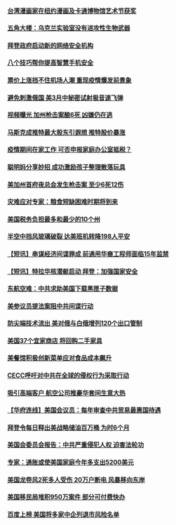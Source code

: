 #### [台湾漫画家在纽约漫画及卡通博物馆艺术节获奖](../pages/prog203/a103392795.md) 
#### [五角大楼：乌克兰实验室没有进攻性生物武器](../pages/prog203/a103392751.md) 
#### [拜登政府启动新的网络安全机构](../pages/prog203/a103392743.md) 
#### [八个技巧帮你提高智慧手机安全](../pages/prog203/a103392611.md) 
#### [票价上涨挡不住机场人潮 重现疫情爆发前景象](../pages/prog203/a103392247.md) 
#### [避免刺激俄国 美3月中秘密试射极音速飞弹](../pages/prog203/a103392228.md) 
#### [视频曝光 加州枪击案酿6死 凶嫌仍在逃](../pages/prog203/a103392083.md) 
#### [马斯克成推特最大股东引遐想 推特股价暴涨](../pages/prog203/a103391955.md) 
#### [疫情期间在家工作 可否申报家庭办公室抵税？](../pages/prog203/a103391827.md) 
#### [聪明妈分享妙招 成功激励孩子整理散落玩具](../pages/prog203/a103391771.md) 
#### [美加州首府夜总会发生枪击案 至少6死12伤](../pages/prog203/a103391057.md) 
#### [灾难应对专家：粮食短缺困难时期将到来](../pages/prog203/a103390977.md) 
#### [美国税务负担最多和最少的10个州](../pages/prog203/a103390742.md) 
#### [半空中挡风玻璃破裂 达美班机转降198人平安](../pages/prog203/a103390752.md) 
#### [【短讯】串谋经济间谍罪成 前通用华裔工程师面临15年监禁](../pages/prog203/a103390410.md) 
#### [【短讯】特拉华核潜艇启动 拜登：加强国家安全](../pages/prog203/a103390403.md) 
#### [东航空难：中共求助美国下载黑匣子数据](../pages/prog203/a103390259.md) 
#### [美参议员提法案阻中共间谍行动](../pages/prog203/a103390264.md) 
#### [防尖端技术流出 美对俄与白俄增列120个出口管制](../pages/prog203/a103389951.md) 
#### [美国37个宜家商店 将回购二手家具](../pages/prog203/a103389598.md) 
#### [美餐馆积极创新菜单应对食品成本飙升](../pages/prog203/a103389643.md) 
#### [CECC呼吁对中共在全球的侵权行为采取行动](../pages/prog203/a103389614.md) 
#### [吸引高端客户 航空公司推豪华套间生意大热](../pages/prog203/a103389581.md) 
#### [【华府连线】美国会议员：每年审查中共贸易最惠国待遇](../pages/prog203/a103389515.md) 
#### [拜登令每日释出美战略储油百万桶 为时6个月](../pages/prog203/a103389521.md) 
#### [美国会委员会报告：中共严重侵犯人权 迫害法轮功](../pages/prog203/a103389516.md) 
#### [专家：通胀或使美国家庭今年多支出5200美元](../pages/prog203/a103389479.md) 
#### [美国龙卷风2死多人受伤 20万户断电 风暴移向东岸](../pages/prog203/a103388938.md) 
#### [美国移民局堆积950万案件 部分可付费快办](../pages/prog203/a103388717.md) 
#### [百度上榜 美国将多家中企列退市风险名单](../pages/prog203/a103388824.md) 
